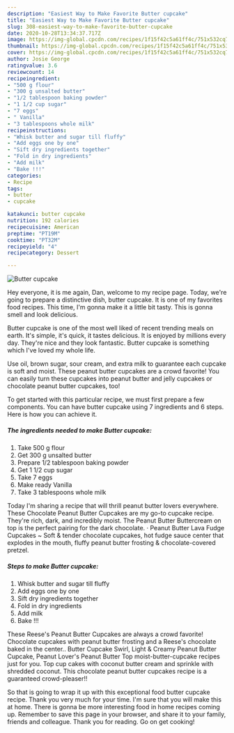 ```yaml
---
description: "Easiest Way to Make Favorite Butter cupcake"
title: "Easiest Way to Make Favorite Butter cupcake"
slug: 308-easiest-way-to-make-favorite-butter-cupcake
date: 2020-10-28T13:34:37.717Z
image: https://img-global.cpcdn.com/recipes/1f15f42c5a61ff4c/751x532cq70/butter-cupcake-recipe-main-photo.jpg
thumbnail: https://img-global.cpcdn.com/recipes/1f15f42c5a61ff4c/751x532cq70/butter-cupcake-recipe-main-photo.jpg
cover: https://img-global.cpcdn.com/recipes/1f15f42c5a61ff4c/751x532cq70/butter-cupcake-recipe-main-photo.jpg
author: Josie George
ratingvalue: 3.6
reviewcount: 14
recipeingredient:
- "500 g flour"
- "300 g unsalted butter"
- "1/2 tablespoon baking powder"
- "1 1/2 cup sugar"
- "7 eggs"
- " Vanilla"
- "3 tablespoons whole milk"
recipeinstructions:
- "Whisk butter and sugar till fluffy"
- "Add eggs one by one"
- "Sift dry ingredients together"
- "Fold in dry ingredients"
- "Add milk"
- "Bake !!!"
categories:
- Recipe
tags:
- butter
- cupcake

katakunci: butter cupcake 
nutrition: 192 calories
recipecuisine: American
preptime: "PT19M"
cooktime: "PT32M"
recipeyield: "4"
recipecategory: Dessert

---
```



![Butter cupcake](https://img-global.cpcdn.com/recipes/1f15f42c5a61ff4c/751x532cq70/butter-cupcake-recipe-main-photo.jpg)

Hey everyone, it is me again, Dan, welcome to my recipe page. Today, we're going to prepare a distinctive dish, butter cupcake. It is one of my favorites food recipes. This time, I'm gonna make it a little bit tasty. This is gonna smell and look delicious.

Butter cupcake is one of the most well liked of recent trending meals on earth. It's simple, it's quick, it tastes delicious. It is enjoyed by millions every day. They're nice and they look fantastic. Butter cupcake is something which I've loved my whole life.

Use oil, brown sugar, sour cream, and extra milk to guarantee each cupcake is soft and moist. These peanut butter cupcakes are a crowd favorite! You can easily turn these cupcakes into peanut butter and jelly cupcakes or chocolate peanut butter cupcakes, too!


To get started with this particular recipe, we must first prepare a few components. You can have butter cupcake using 7 ingredients and 6 steps. Here is how you can achieve it.

<!--inarticleads1-->

##### The ingredients needed to make Butter cupcake:

1. Take 500 g flour
1. Get 300 g unsalted butter
1. Prepare 1/2 tablespoon baking powder
1. Get 1 1/2 cup sugar
1. Take 7 eggs
1. Make ready  Vanilla
1. Take 3 tablespoons whole milk


Today I&#39;m sharing a recipe that will thrill peanut butter lovers everywhere. These Chocolate Peanut Butter Cupcakes are my go-to cupcake recipe. They&#39;re rich, dark, and incredibly moist. The Peanut Butter Buttercream on top is the perfect pairing for the dark chocolate. · Peanut Butter Lava Fudge Cupcakes ~ Soft &amp; tender chocolate cupcakes, hot fudge sauce center that explodes in the mouth, fluffy peanut butter frosting &amp; chocolate-covered pretzel. 

<!--inarticleads2-->

##### Steps to make Butter cupcake:

1. Whisk butter and sugar till fluffy
1. Add eggs one by one
1. Sift dry ingredients together
1. Fold in dry ingredients
1. Add milk
1. Bake !!!


These Reese&#39;s Peanut Butter Cupcakes are always a crowd favorite! Chocolate cupcakes with peanut butter frosting and a Reese&#39;s chocolate baked in the center.. Butter Cupcake Swirl, Light &amp; Creamy Peanut Butter Cupcake, Peanut Lover&#39;s Peanut Butter Top moist-butter-cupcake recipes just for you. Top cup cakes with coconut butter cream and sprinkle with shredded coconut. This chocolate peanut butter cupcakes recipe is a guaranteed crowd-pleaser!! 

So that is going to wrap it up with this exceptional food butter cupcake recipe. Thank you very much for your time. I'm sure that you will make this at home. There is gonna be more interesting food in home recipes coming up. Remember to save this page in your browser, and share it to your family, friends and colleague. Thank you for reading. Go on get cooking!
